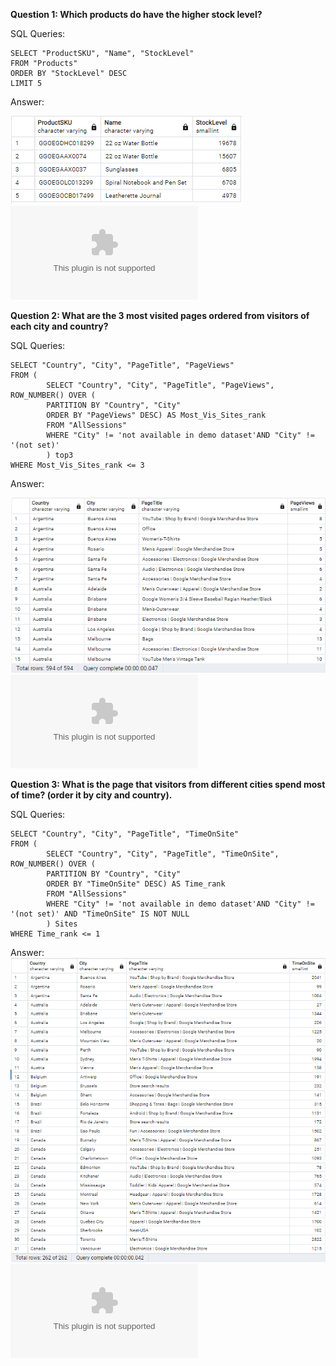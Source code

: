 **Question 1: Which products do have the higher stock level?**

SQL Queries:

```
SELECT "ProductSKU", "Name", "StockLevel"
FROM "Products" 
ORDER BY "StockLevel" DESC 
LIMIT 5
``` 
Answer: 

![Cities and countries with the highest level of transaction revenues](Q4-1.png)
![Cities and countries with the highest level of transaction revenues](Q4-1.csv)


**Question 2: What are the 3 most visited pages ordered from visitors of each city and country?**

SQL Queries:
```
SELECT "Country", "City", "PageTitle", "PageViews"
FROM (
		SELECT "Country", "City", "PageTitle", "PageViews", ROW_NUMBER() OVER (
		PARTITION BY "Country", "City" 
		ORDER BY "PageViews" DESC) AS Most_Vis_Sites_rank 
   		FROM "AllSessions"
		WHERE "City" != 'not available in demo dataset'AND "City" != '(not set)' 
		) top3
WHERE Most_Vis_Sites_rank <= 3

```

Answer:

![Top 3 most visited pages ordered by city and country](Q4-2.png)
![Top 3 most visited pages ordered by city and country](Q4-2.csv)


**Question 3: What is the page that visitors from different cities spend most of time? (order it by city and country).**

SQL Queries:
```
SELECT "Country", "City", "PageTitle", "TimeOnSite"
FROM (
		SELECT "Country", "City", "PageTitle", "TimeOnSite", ROW_NUMBER() OVER (
		PARTITION BY "Country", "City" 
		ORDER BY "TimeOnSite" DESC) AS Time_rank 
   		FROM "AllSessions"
		WHERE "City" != 'not available in demo dataset'AND "City" != '(not set)' AND "TimeOnSite" IS NOT NULL
		) Sites
WHERE Time_rank <= 1

```

Answer:
![Pages that visitor spend most time per city and country](Q4-3.png)
![Pages that visitor spend most time per city and country](Q4-3.csv)


